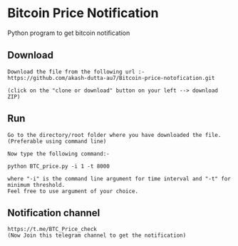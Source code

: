 # Bitcoin Price Notification

Python program to get bitcoin notification

## Download
```
Download the file from the following url :-
https://github.com/akash-dutta-au7/Bitcoin-price-notofication.git

(click on the "clone or download" button on your left --> download ZIP)
```

## Run

```
Go to the directory/root folder where you have downloaded the file.(Preferable using command line)

Now type the following command:-

python BTC_price.py -i 1 -t 8000 

where "-i" is the command line argument for time interval and "-t" for minimum threshold. 
Feel free to use argument of your choice.
```

## Notification channel

```
https://t.me/BTC_Price_check 
(Now Join this telegram channel to get the notification)
```


